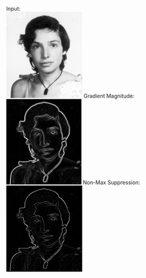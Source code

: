 Input:  
![alt text](https://github.com/theocharistr/Image-and-Video-Processing/blob/master/IVA_TASK1/Input/julia.png)
Gradient Magnitude:  
![alt text](https://github.com/theocharistr/Image-and-Video-Processing/blob/master/IVA_TASK1/Output/Gradient%20Magnitude_julia.png)
Non-Max Suppression:  
![alt text](https://github.com/theocharistr/Image-and-Video-Processing/blob/master/IVA_TASK1/Output/Non-Max%20Suppression_julia.png)
